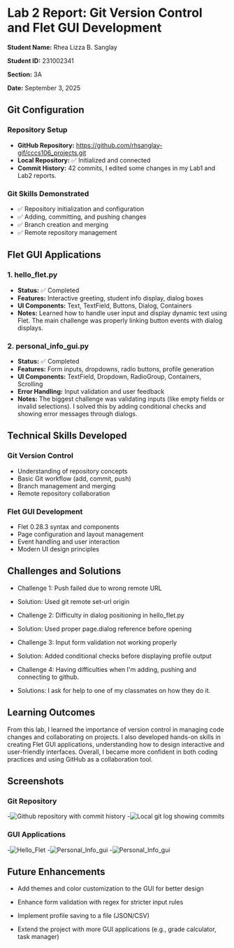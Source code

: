 # Lab 2 Report: Git Version Control and Flet GUI Development

**Student Name:** Rhea Lizza B. Sanglay

**Student ID:** 231002341

**Section:** 3A

**Date:** September 3, 2025

## Git Configuration

### Repository Setup
- **GitHub Repository:** https://github.com/rhsanglay-gif/cccs106_projects.git
- **Local Repository:** ✅ Initialized and connected
- **Commit History:** 42 commits, I edited some changes in my Lab1 and Lab2 reports.
### Git Skills Demonstrated
- ✅ Repository initialization and configuration
- ✅ Adding, committing, and pushing changes
- ✅ Branch creation and merging
- ✅ Remote repository management

## Flet GUI Applications

### 1. hello_flet.py
- **Status:** ✅ Completed
- **Features:** Interactive greeting, student info display, dialog boxes
- **UI Components:** Text, TextField, Buttons, Dialog, Containers
- **Notes:** Learned how to handle user input and display dynamic text using Flet. The main challenge was properly linking button events with dialog displays.

### 2. personal_info_gui.py
- **Status:** ✅ Completed
- **Features:** Form inputs, dropdowns, radio buttons, profile generation
- **UI Components:** TextField, Dropdown, RadioGroup, Containers, Scrolling
- **Error Handling:** Input validation and user feedback
- **Notes:** The biggest challenge was validating inputs (like empty fields or invalid selections). I solved this by adding conditional checks and showing error messages through dialogs.

## Technical Skills Developed

### Git Version Control
- Understanding of repository concepts
- Basic Git workflow (add, commit, push)
- Branch management and merging
- Remote repository collaboration

### Flet GUI Development
- Flet 0.28.3 syntax and components
- Page configuration and layout management
- Event handling and user interaction
- Modern UI design principles

## Challenges and Solutions

- Challenge 1: Push failed due to wrong remote URL 
- Solution: Used git remote set-url origin <correct URL>

- Challenge 2: Difficulty in dialog positioning in hello_flet.py 
- Solution: Used proper page.dialog reference before opening

- Challenge 3: Input form validation not working properly 
- Solution: Added conditional checks before displaying profile output

- Challenge 4: Having difficulties when I'm adding, pushing and connecting to github.
- Solutions: I ask for help to one of my classmates on how they do it.

## Learning Outcomes

From this lab, I learned the importance of version control in managing code changes and collaborating on projects. I also developed hands-on skills in creating Flet GUI applications, understanding how to design interactive and user-friendly interfaces. Overall, I became more confident in both coding practices and using GitHub as a collaboration tool.

## Screenshots

### Git Repository
-![Github repository with commit history](lab2_screenshots/git_commit_history.png)
-![Local git log showing commits](lab2_screenshots/local_git_log.png) 

### GUI Applications
-![Hello_Flet](lab2_screenshots/hello_flet.png) 
-![Personal_Info_gui](lab2_screenshots/personal_info_gui.png) 
-![Personal_Info_gui](lab2_screenshots/generated_profile.png)

## Future Enhancements

- Add themes and color customization to the GUI for better design

- Enhance form validation with regex for stricter input rules

- Implement profile saving to a file (JSON/CSV)

- Extend the project with more GUI applications (e.g., grade calculator, task manager)

